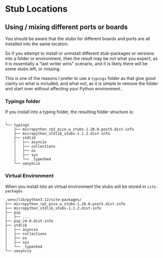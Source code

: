# Stub Locations

## Using / mixing different ports or boards

You should be aware that the stubs for different boards and ports are all installed into the same location.

So if you attempt to install or uninstall different stub-packages or versions into a folder or environment, then the result may be not what you expect, as it is essentially a "last writer wins" scenario, and it is likely there will be some stubs left, or missing.

This is one of the reasons I prefer to use a `typings` folder as that give good clarity on what is included, and what not, as it is simple to remove the folder and start over without affecting your Python environment..


### Typings folder

If you install into a typing folder, the resulting folder structure is:

```
.
└── typings
    ├── micropython_rp2_pico_w_stubs-1.20.0.post5.dist-info
    ├── micropython_stdlib_stubs-1.1.2.dist-info
    ├── stdlib
    │   ├── asyncio
    │   ├── collections
    │   ├── os
    │   ├── sys
    │   └── _typeshed
    └── uasyncio
```

### Virtual Environment

When you install into an virtual environment the stubs will be stored in `site-packages`

```
.venv/lib/python3.12/site-packages/
├── micropython_rp2_pico_w_stubs-1.20.0.post5.dist-info
├── micropython_stdlib_stubs-1.1.2.dist-info
├── pip
│   ├── ...
├── pip-24.0.dist-info
├── stdlib
│   ├── asyncio
│   ├── collections
│   ├── os
│   ├── sys
│   └── _typeshed
└── uasyncio
```
<!-- 
TODO: ADD MicroPico stub locations

 -->